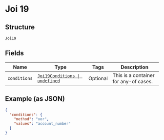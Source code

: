
# Joi 19

## Structure

`Joi19`

## Fields

| Name | Type | Tags | Description |
|  --- | --- | --- | --- |
| `conditions` | [`Joi19Conditions \| undefined`](../../doc/models/containers/joi-19-conditions.md) | Optional | This is a container for any-of cases. |

## Example (as JSON)

```json
{
  "conditions": {
    "method": "xor",
    "values": "account_number"
  }
}
```

